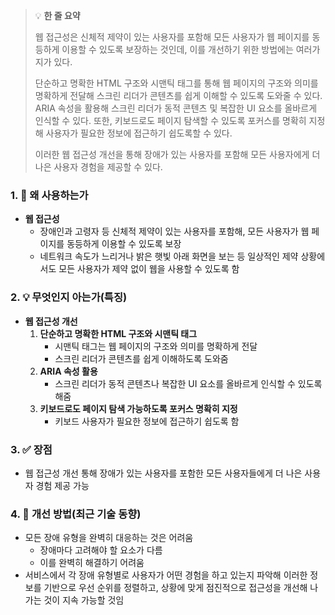 > 💡 **한 줄 요약**
>
> 웹 접근성은 신체적 제약이 있는 사용자를 포함해 모든 사용자가 웹 페이지를 동등하게 이용할 수 있도록 보장하는 것인데, 이를 개선하기 위한 방법에는 여러가지가 있다.
>
> 단순하고 명확한 HTML 구조와 시맨틱 태그를 통해 웹 페이지의 구조와 의미를 명확하게 전달해 스크린 리더가 콘텐츠를 쉽게 이해할 수 있도록 도와줄 수 있다. ARIA 속성을 활용해 스크린 리더가 동적 콘텐츠 및 복잡한 UI 요소를 올바르게 인식할 수 있다. 또한, 키보드로도 페이지 탐색할 수 있도록 포커스를 명확히 지정해 사용자가 필요한 정보에 접근하기 쉽도록할 수 있다.
>
> 이러한 웹 접근성 개선을 통해 장애가 있는 사용자를 포함해 모든 사용자에게 더 나은 사용자 경험을 제공할 수 있다.

### 1. 🤔 왜 사용하는가

- **웹 접근성**
  - 장애인과 고령자 등 신체적 제약이 있는 사용자를 포함해, 모든 사용자가 웹 페이지를 동등하게 이용할 수 있도록 보장
  - 네트워크 속도가 느리거나 밝은 햇빛 아래 화면을 보는 등 일상적인 제약 상황에서도 모든 사용자가 제약 없이 웹을 사용할 수 있도록 함

### 2. 💡 무엇인지 아는가(특징)

- **웹 접근성 개선**
  1. **단순하고 명확한 HTML 구조와 시맨틱 태그**
     - 시맨틱 태그는 웹 페이지의 구조와 의미를 명확하게 전달
     - 스크린 리더가 콘텐츠를 쉽게 이해하도록 도와줌
  2. **ARIA 속성 활용**
     - 스크린 리더가 동적 콘텐츠나 복잡한 UI 요소를 올바르게 인식할 수 있도록 해줌
  3. **키보드로도 페이지 탐색 가능하도록 포커스 명확히 지정**
     - 키보드 사용자가 필요한 정보에 접근하기 쉽도록 함

### 3. ✅ 장점

- 웹 접근성 개선 통해 장애가 있는 사용자를 포함한 모든 사용자들에게 더 나은 사용자 경험 제공 가능

### 4. 🔄 개선 방법(최근 기술 동향)

- 모든 장애 유형을 완벽히 대응하는 것은 어려움
  - 장애마다 고려해야 할 요소가 다름
  - 이를 완벽히 해결하기 어려움
- 서비스에서 각 장애 유형별로 사용자가 어떤 경험을 하고 있는지 파악해 이러한 정보를 기반으로 우선 순위를 정렬하고, 상황에 맞게 점진적으로 접근성을 개선해 나가는 것이 지속 가능할 것임
